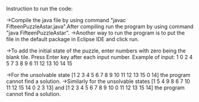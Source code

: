 Instruction to run the code:

->Compile the java file by using command "javac FifteenPuzzleAstar.java".After compiling run the program by using command "java FifteenPuzzleAstar".
->Another way to run the program is to put the file in the default package in Eclipse IDE and click run.

->To add the initial state of the puzzle, enter numbers with zero being the blank tile. Press Enter key after each input number.
Example of input:
1
0
2
4
5
7
3
8
9
6
11
12
13
10
14
15

->For the unsolvable state [1 2 3 4 5 6 7 8 9 10 11 12 13 15 0 14] the program cannot find a solution.
->Similarly for the unsolvable states [1 5 4 9 8 6 7 10 11 12 15 14 0 2 3 13] and [1 2 3 4 5 6 7 8 9 10 0 11 12 13 15 14] 
the program cannot find a solution.

